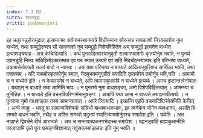 ```yaml
---
index: 7.1.82
sutra: सावनडुहः
vritti: padamanjari
---
```


  इह चतुरनडुहोरामुदातः इत्यामागमः सर्वनामस्थानमात्रे विधीयमानः सोरन्यत्र सावकाशो निरवकाशेन नुमा बाध्येत, तथा सम्बुद्धेरन्यत्र सौ सावकाशो नुम् सम्बुद्धौ विशेषविहितेन अम् सम्बुद्धौ इत्यनेन बाध्येत इत्याशङ्क्याह - अत्र केचिदित्यादि । कथं पुनरादित्यास्यानुवृतौ सत्यामप्याममोः कृतयोर्नुम भवति, न पुनर्थ एवानडुहि नित्यः सन्निहितोऽकारस्तत एव परः स्यात् उच्यते एवं सति मिदचोऽन्त्यात्परः इति परिभाषा बाध्यते, तत्राबाधेनोपपतौ सत्यां बाधो न न्याय्यः । तत्र यथा परिभाषा न बाध्यते आदित्यनुवृत्तिश्च सार्थिका भवति, तथा वक्तव्यम् । यदि चाममोरकृतयोर्नुम् स्यात्, नेदमुभयमनुगृहीतं स्यादिति कृतयोरेव तयोर्नुम् भवि,यति । आमामौ च न बाध्येते इति । न केवलममेव न बाध्यते, अपि त्वाममावुभावपि न बाध्येते इत्यर्थः । अमत्र दृष्टान्तत्वेनोपातः । यथाऽम् न बाध्यते तथा आमिति भावः । न पुनरमो नुमा बाधशङ्का, अमो विशेषविहितत्वात् । आमम्भ्यां च नुमितित । न बाध्यते इति वचनविपरिणामेनानुषङ्गः । अत्रापि यथा आमा न बाध्यते तथाऽमापीत्यर्थः । न पुनरामा नुमो वाधशङ्का तस्य सामान्यत्वात् । अपरे त्वित्यादि । इच्छन्ति  एइति वचनादिष्टिरेवेयमिति केचित् । अन्ये त्वाहुः - भवतु वा सामान्यविशेषयोः सन्निधौ बाध्यबाधकभावः, इह त्वनेकेन योगेन व्यवधानम्, असति हि सम्भवे बाधनं भवति, तथैह च अस्ति सम्भवो यदुभयं स्यादित्याममोर्नुमश्च समावेश इति । यथेति । अक्ष नाप्राप्ते द्विवर्चने दीर्घ आरभ्यते । अथ च सम्भावात्प्रकरणभेदाच्च समावेशः । बह्वनड्वांहि ब्राह्मकुलानीति परत्वादामि कृते पुनः प्रसङ्गविज्ञानात् नपुंसकस्य झलचः इति नुम् भवति ॥